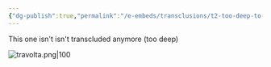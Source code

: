 ```yaml
---
{"dg-publish":true,"permalink":"/e-embeds/transclusions/t2-too-deep-to-transclude/","created":"2024-05-07T10:12:25.000-05:00","updated":"2024-05-07T10:12:25.000-05:00"}
---
```


This one isn't isn't transcluded anymore (too deep)

![travolta.png|100](/img/user/A%20Assets/travolta.png)